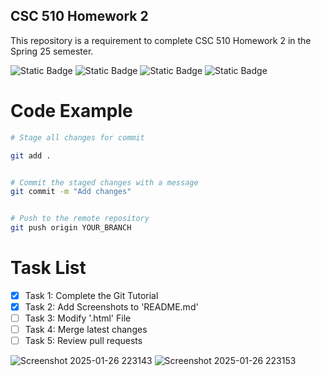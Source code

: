 ## CSC 510 Homework 2
This repository is a requirement to complete CSC 510 Homework 2 in the Spring 25 semester.

![Static Badge](https://img.shields.io/badge/Language-Python-Green)
![Static Badge](https://img.shields.io/badge/Language-HTML-orange)
![Static Badge](https://img.shields.io/badge/Licencse-Apache2.0-blue)
![Static Badge](https://img.shields.io/badge/Platform-Linux-red)


# Code Example

```sh
# Stage all changes for commit

git add .


# Commit the staged changes with a message
git commit -m "Add changes"


# Push to the remote repository
git push origin YOUR_BRANCH
```

# Task List

- [X] Task 1: Complete the Git Tutorial
- [X] Task 2: Add Screenshots to 'README.md'
- [ ] Task 3: Modify '.html' File
- [ ] Task 4: Merge latest changes
- [ ] Task 5: Review pull requests

![Screenshot 2025-01-26 223143](https://github.com/user-attachments/assets/9676b52d-a610-4f33-9224-e864aa970a4e)
![Screenshot 2025-01-26 223153](https://github.com/user-attachments/assets/3a7fe5f5-2f95-4b29-9129-db105974a3f2)



